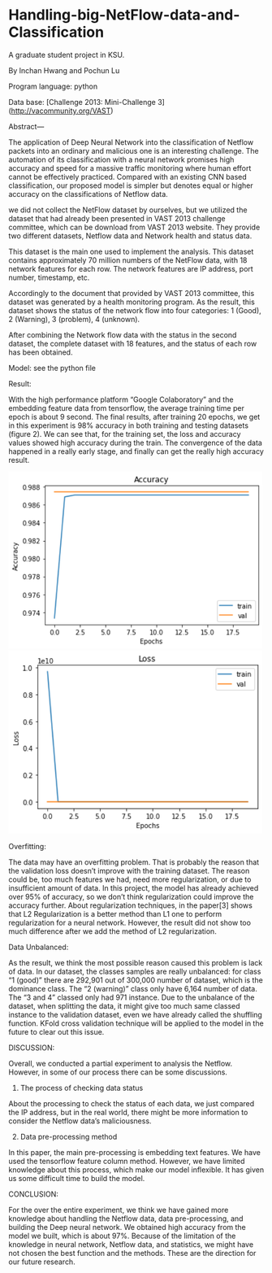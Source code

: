 # Handling-big-NetFlow-data-and-Classification

A graduate student project in KSU.

By Inchan Hwang and Pochun Lu

Program language: python

Data base: [Challenge 2013: Mini-Challenge 3] (http://vacommunity.org/VAST)

Abstract— 

The application of Deep Neural Network into the classification of Netflow packets into an ordinary and malicious one is an interesting challenge. The automation of its classification with a neural network promises high accuracy and speed for a massive traffic monitoring where human effort cannot be effectively practiced. Compared with an existing CNN based classification, our proposed model is simpler but denotes equal or higher accuracy on the classifications of Netflow data.

we did not collect the NetFlow dataset by ourselves, but we utilized the dataset that had already been presented in VAST 2013 challenge committee, which can be download from VAST 2013 website. They provide two different datasets, Netflow data and Network health and status data. 

This dataset is the main one used to implement the analysis. This dataset contains approximately 70 million numbers of the NetFlow data, with 18 network features for each row. The network features are IP address, port number, timestamp, etc.

Accordingly to the document that provided by VAST 2013 committee, this dataset was generated by a health monitoring program. As the result, this dataset shows the status of the network flow into  four categories: 1 (Good), 2 (Warning), 3 (problem), 4 (unknown).

After combining the Network flow data with the status in the second dataset, the complete dataset with 18 features, and the status of each row has been obtained.

Model:
see the python file


Result:

With the high performance platform “Google Colaboratory” and the embedding feature data from tensorflow, the average training time per epoch is about 9 second. The final results, after training 20 epochs, we get in this experiment is 98% accuracy in both training and testing datasets (figure 2).  We can see that, for the training set, the loss and accuracy values showed high accuracy during the train. The convergence of the data happened in a really early stage, and finally can get the really high accuracy result.

<img src="images/acc.png" width = "500" >
<img src="images/loss.png" width = "500" >


Overfitting:

The data may have an overfitting problem. That is probably the reason that the validation loss doesn’t improve with the training dataset. The reason could be, too much features we had, need more regularization, or due to insufficient amount of data.
In this project, the model has already achieved over 95% of accuracy, so we don’t think regularization could improve the accuracy further.
About regularization techniques, in the paper[3] shows that L2 Regularization is a better method than L1 one to perform  regularization for a neural network. However, the result did not show too much difference after we add the method of L2 regularization.


Data Unbalanced:

As the result, we think the most possible reason caused this problem is lack of data.  In our dataset, the classes samples are really unbalanced: for class “1 (good)” there are 292,901 out of 300,000 number of dataset, which is the dominance class. The “2 (warning)” class only have 6,164 number of data. The “3 and 4” classed only had 971 instance. Due to the unbalance of the dataset, when splitting the data, it might give too much same classed instance to the validation dataset, even we have already called the shuffling function. KFold cross validation technique will be applied to the model in the future to clear out this issue.


DISCUSSION:

Overall, we conducted a partial experiment to analysis the Netflow. However, in some of our process there can be some discussions.

1.	The process of checking data status

About the processing to check the status of each data, we just compared the IP address, but in the real world, there might be more information to consider the Netflow data’s maliciousness.

2.	Data pre-processing method

In this paper, the main pre-processing is embedding text features. We have used the tensorflow feature column method. However, we have limited knowledge about this process, which make our model inflexible. It has given us some difficult time to build the model.

CONCLUSION:

For the over the entire experiment, we think we have gained more knowledge about handling the Netflow data, data pre-processing, and building the Deep neural network. We obtained high accuracy from the model we built, which is about 97%. Because of the limitation of the knowledge in neural network, Netflow data, and statistics, we might have not chosen the best function and the methods. These are the direction for our future research.

